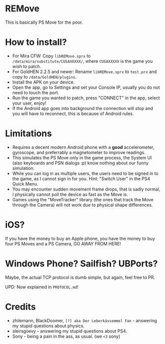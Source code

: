# REMove

This is basically PS Move for the poor.

# How to install?

- For Mira CFW: Copy `libREMove.sprx` to `/data/mira/substitute/CUSAXXXXX/`, where `CUSAXXXXX` is the game you wish to patch.
- For GoldHEN 2.2.5 and newer: Rename `libREMove.sprx` to `test.prx` and copy to `/data/GoldHEN/plugins`.
- Install the APK on your device.
- Open the app, go to Settings and set your Console IP, usually you do not need to touch the port.
- Run the game you wanted to patch, press "CONNECT" in the app, select your user, enjoy!
- If the Android app goes into background the connection will stop and you will have to reconnect, this is because of Android rules.

# Limitations

- Requires a decent modern Android phone with a **good** accelerometer, gyroscope, and preferrably a magnetometer to improve readings.
- This simulates the PS Move only in the game process, the System UI (also keyboards and PSN dialogs :p) know nothing about our funny simulation.
- While you can log in as multiple users, the users need to be signed in to the game, as I cannot sign in for you.
  Hint: "Switch User" in the PS4 Quick Menu.
- You may encounter sudden movement frame drops, that is sadly normal, I physically cannot poll the device as fast as the Move is.
- Games using the "MoveTracker" library (the ones that track the Move through the Camera) will not work due to physical shape differences.

# iOS?

If you have the money to buy an Apple phone, you have the money to buy four PS Moves and a PS Camera, GO AWAY FROM HERE!

# Windows Phone? Sailfish? UBPorts?

Maybe, the actual TCP protocol is dumb simple, but again, feel free to PR.

UPD: Now explained in `PROTOCOL.md`!

# Credits

- zhilemann, BlackDoomer, `[?] aka Der Leberkässemmel Fan` - answering my stupid questions about physics.
- sleirsgoevy - answering my stupid questions about PS4.
- Sony - being a pain in the ass, as usual. (we `<3` sony)
